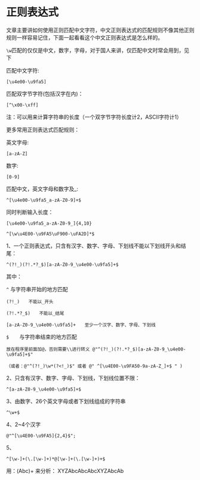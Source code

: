 # 正则表达式

文章主要讲如何使用正则匹配中文字符，中文正则表达式的匹配规则不像其他正则规则一样容易记住，下面一起看看这个中文正则表达式是怎么样的。

`\w`匹配的仅仅是中文，数字，字母，对于国人来讲，仅匹配中文时常会用到，见下

匹配中文字符:
```regexp
[\u4e00-\u9fa5]
```

匹配双字节字符(包括汉字在内)：
```regexp
[^\x00-\xff]
```
注：可以用来计算字符串的长度（一个双字节字符长度计2，ASCII字符计1）

更多常用正则表达式匹配规则：

英文字母:
```regexp
[a-zA-Z]
```

数字:
```regexp
[0-9]
```
匹配中文，英文字母和数字及_:
```regexp
^[\u4e00-\u9fa5_a-zA-Z0-9]+$
```

同时判断输入长度：
```regexp
[\u4e00-\u9fa5_a-zA-Z0-9_]{4,10}

^[\w\u4E00-\u9FA5\uF900-\uFA2D]*$
```
1、一个正则表达式，只含有汉字、数字、字母、下划线不能以下划线开头和结尾：

```regexp
^(?!_)(?!.*?_$)[a-zA-Z0-9_\u4e00-\u9fa5]+$
```
其中：

`^` 与字符串开始的地方匹配

```regexp
(?!_)　　不能以_开头

(?!.*?_$)　　不能以_结尾

[a-zA-Z0-9_\u4e00-\u9fa5]+　　至少一个汉字、数字、字母、下划线
```

`$`　　与字符串结束的地方匹配
```regexp
放在程序里前面加@，否则需要\\进行转义 @"^(?!_)(?!.*?_$)[a-zA-Z0-9_\u4e00-\u9fa5]+$"

（或者：@"^(?!_)\w*(?<!_)$" 或者 @" ^[\u4E00-\u9FA50-9a-zA-Z_]+$ " )
```

2、只含有汉字、数字、字母、下划线，下划线位置不限：
```regexp
^[a-zA-Z0-9_\u4e00-\u9fa5]+$
```

3、由数字、26个英文字母或者下划线组成的字符串

```regexp
^\w+$
```
4、2~4个汉字

```regexp
@"^[\u4E00-\u9FA5]{2,4}$";
```
5、
```regexp
^[\w-]+(\.[\w-]+)*@[\w-]+(\.[\w-]+)+$
```
用：(Abc)+ 来分析： XYZAbcAbcAbcXYZAbcAb